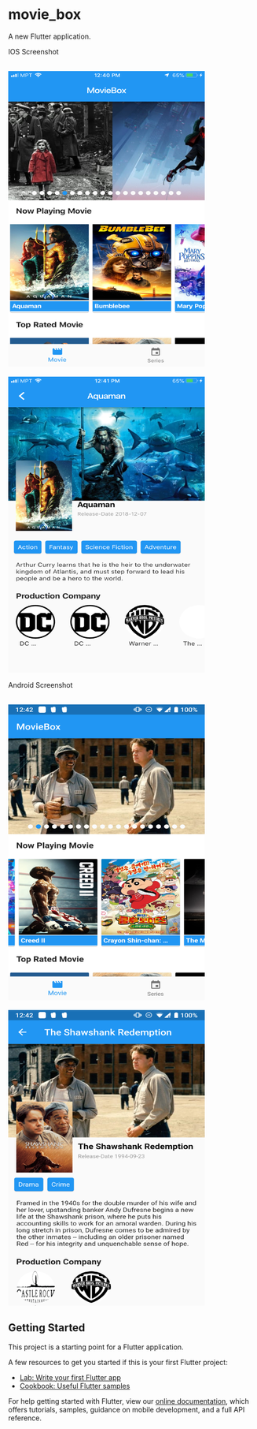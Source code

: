 # movie_box

A new Flutter application.


IOS Screenshot

 <br>
  <img width = "400" height ="600" src="https://github.com/HeinXtet/MovieBox-Flutter-/blob/master/iamges/ios_one.PNG?raw=true"/>
 </br>
 
  <br>
  <img width = "400" height ="600" src="https://github.com/HeinXtet/MovieBox-Flutter-/blob/master/iamges/iso_two.PNG?raw=true"/>
 </br>


Android Screenshot

 <br>
  <img width = "400" height ="600" src="https://github.com/HeinXtet/MovieBox-Flutter-/blob/master/iamges/android_one.png?raw=true"/>
 </br>
 
  <br>
  <img width = "400" height ="600" src="https://github.com/HeinXtet/MovieBox-Flutter-/blob/master/iamges/android_two.png?raw=true"/>
 </br>




## Getting Started


This project is a starting point for a Flutter application.

A few resources to get you started if this is your first Flutter project:

- [Lab: Write your first Flutter app](https://flutter.io/docs/get-started/codelab)
- [Cookbook: Useful Flutter samples](https://flutter.io/docs/cookbook)

For help getting started with Flutter, view our 
[online documentation](https://flutter.io/docs), which offers tutorials, 
samples, guidance on mobile development, and a full API reference.
